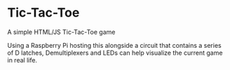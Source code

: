 # Tic-Tac-Toe
A simple HTML/JS Tic-Tac-Toe game

Using a Raspberry Pi hosting this alongside a circuit that contains a series of D latches, Demultiplexers and LEDs can help visualize the current game in real life.
